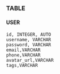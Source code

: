 ### TABLE

#### USER

```
id, INTEGER, AUTO
username, VARCHAR
password, VARCHAR
email,VARCHAR
phone,VARCHAR
avatar_url,VARCHAR
tags,VARCHAR

```

